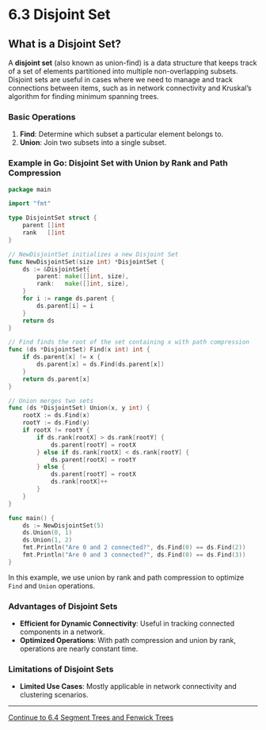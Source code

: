 
# 6.3 Disjoint Set

## What is a Disjoint Set?

A **disjoint set** (also known as union-find) is a data structure that keeps track of a set of elements partitioned into multiple non-overlapping subsets. Disjoint sets are useful in cases where we need to manage and track connections between items, such as in network connectivity and Kruskal’s algorithm for finding minimum spanning trees.

### Basic Operations

1. **Find**: Determine which subset a particular element belongs to.
2. **Union**: Join two subsets into a single subset.

### Example in Go: Disjoint Set with Union by Rank and Path Compression

```go
package main

import "fmt"

type DisjointSet struct {
    parent []int
    rank   []int
}

// NewDisjointSet initializes a new Disjoint Set
func NewDisjointSet(size int) *DisjointSet {
    ds := &DisjointSet{
        parent: make([]int, size),
        rank:   make([]int, size),
    }
    for i := range ds.parent {
        ds.parent[i] = i
    }
    return ds
}

// Find finds the root of the set containing x with path compression
func (ds *DisjointSet) Find(x int) int {
    if ds.parent[x] != x {
        ds.parent[x] = ds.Find(ds.parent[x])
    }
    return ds.parent[x]
}

// Union merges two sets
func (ds *DisjointSet) Union(x, y int) {
    rootX := ds.Find(x)
    rootY := ds.Find(y)
    if rootX != rootY {
        if ds.rank[rootX] > ds.rank[rootY] {
            ds.parent[rootY] = rootX
        } else if ds.rank[rootX] < ds.rank[rootY] {
            ds.parent[rootX] = rootY
        } else {
            ds.parent[rootY] = rootX
            ds.rank[rootX]++
        }
    }
}

func main() {
    ds := NewDisjointSet(5)
    ds.Union(0, 1)
    ds.Union(1, 2)
    fmt.Println("Are 0 and 2 connected?", ds.Find(0) == ds.Find(2))
    fmt.Println("Are 0 and 3 connected?", ds.Find(0) == ds.Find(3))
}
```

In this example, we use union by rank and path compression to optimize `Find` and `Union` operations.

### Advantages of Disjoint Sets

- **Efficient for Dynamic Connectivity**: Useful in tracking connected components in a network.
- **Optimized Operations**: With path compression and union by rank, operations are nearly constant time.

### Limitations of Disjoint Sets

- **Limited Use Cases**: Mostly applicable in network connectivity and clustering scenarios.

---

[Continue to 6.4 Segment Trees and Fenwick Trees](./6_4_Segment_Trees_and_Fenwick_Trees.md)
